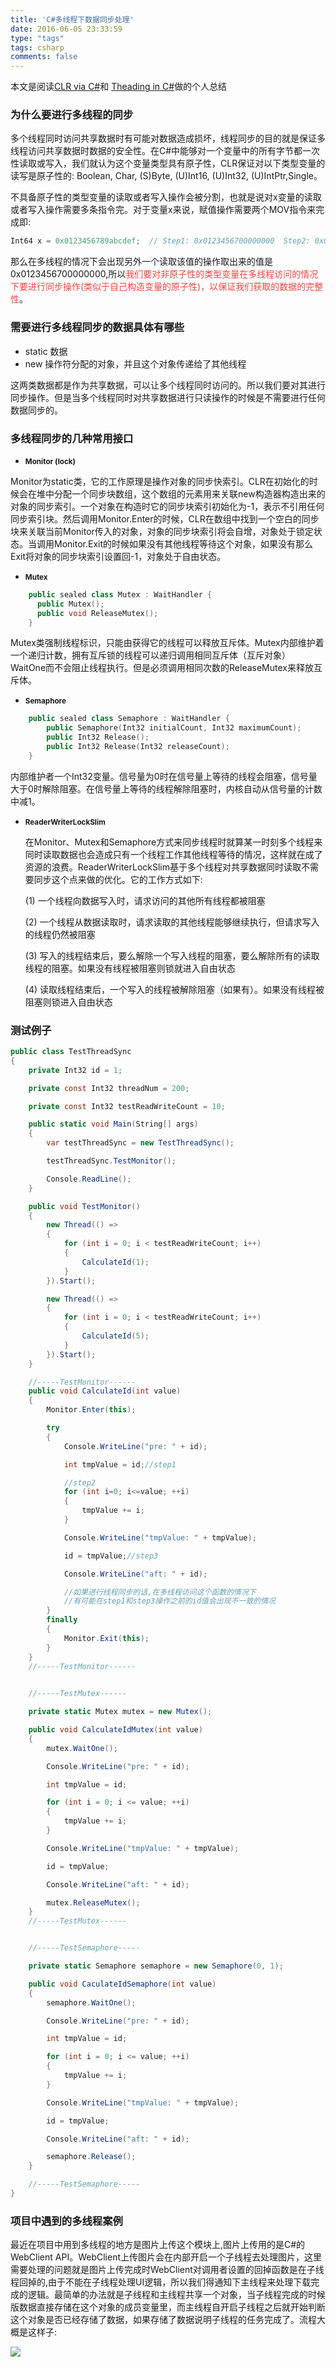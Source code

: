 ```yaml
---
title: 'C#多线程下数据同步处理'
date: 2016-06-05 23:33:59
type: "tags"
tags: csharp
comments: false
---
```


本文是阅读[CLR via C#](https://book.douban.com/subject/26285940/)和 [Theading in C#](http://www.albahari.com/threading/part4.aspx#_Reader_Writer_Locks)做的个人总结



### 为什么要进行多线程的同步

多个线程同时访问共享数据时有可能对数据造成损坏，线程同步的目的就是保证多线程访问共享数据时数据的安全性。在C#中能够对一个变量中的所有字节都一次性读取或写入，我们就认为这个变量类型具有原子性，CLR保证对以下类型变量的读写是原子性的: Boolean, Char, (S)Byte, (U)Int16, (U)Int32, (U)IntPtr,Single。

不具备原子性的类型变量的读取或者写入操作会被分割，也就是说对x变量的读取或者写入操作需要多条指令完。对于变量x来说，赋值操作需要两个MOV指令来完成即:

```cpp
Int64 x = 0x0123456789abcdef;  // Step1: 0x0123456700000000  Step2: 0x000000089abcdef
```

那么在多线程的情况下会出现另外一个读取该值的操作取出来的值是0x0123456700000000,所以<font color=#FF4040>我们要对非原子性的类型变量在多线程访问的情况下要进行同步操作(类似于自己构造变量的原子性)，以保证我们获取的数据的完整性</font>。


### 需要进行多线程同步的数据具体有哪些

* static 数据
* new 操作符分配的对象，并且这个对象传递给了其他线程

这两类数据都是作为共享数据，可以让多个线程同时访问的。所以我们要对其进行同步操作。但是当多个线程同时对共享数据进行只读操作的时候是不需要进行任何数据同步的。

### 多线程同步的几种常用接口


* <small>**Monitor (lock)**</small>


Monitor为static类，它的工作原理是操作对象的同步快索引。CLR在初始化的时候会在堆中分配一个同步块数组，这个数组的元素用来关联new构造器构造出来的对象的同步索引。一个对象在构造时它的同步块索引初始化为-1，表示不引用任何同步索引块。然后调用Monitor.Enter的时候，CLR在数组中找到一个空白的同步块来关联当前Monitor传入的对象，对象的同步块索引将会自增，对象处于锁定状态。当调用Monitor.Exit的时候如果没有其他线程等待这个对象，如果没有那么Exit将对象的同步块索引设置回-1，对象处于自由状态。


* <small>**Mutex**</small>


```cpp
    public sealed class Mutex : WaitHandler {
      public Mutex();
      public void ReleaseMutex();
    }
```

Mutex类强制线程标识，只能由获得它的线程可以释放互斥体。Mutex内部维护着一个递归计数，拥有互斥锁的线程可以递归调用相同互斥体（互斥对象）WaitOne而不会阻止线程执行。但是必须调用相同次数的ReleaseMutex来释放互斥体。


* <small>**Semaphore**</small>


```cpp
    public sealed class Semaphore : WaitHandler {
        public Semaphore(Int32 initialCount, Int32 maximumCount);
        public Int32 Release();
        public Int32 Release(Int32 releaseCount);
    }
```

内部维护者一个Int32变量。信号量为0时在信号量上等待的线程会阻塞，信号量大于0时解除阻塞。在信号量上等待的线程解除阻塞时，内核自动从信号量的计数中减1。


* <small>**ReaderWriterLockSlim**</small>

    在Monitor、Mutex和Semaphore方式来同步线程时就算某一时刻多个线程来同时读取数据也会造成只有一个线程工作其他线程等待的情况，这样就在成了资源的浪费。ReaderWriterLockSlim基于多个线程对共享数据同时读取不需要同步这个点来做的优化。它的工作方式如下:

    (1) 一个线程向数据写入时，请求访问的其他所有线程都被阻塞

    (2) 一个线程从数据读取时，请求读取的其他线程能够继续执行，但请求写入的线程仍然被阻塞

    (3) 写入的线程结束后，要么解除一个写入线程的阻塞，要么解除所有的读取线程的阻塞。如果没有线程被阻塞则锁就进入自由状态

    (4) 读取线程结束后，一个写入的线程被解除阻塞（如果有）。如果没有线程被阻塞则锁进入自由状态


### 测试例子

<!-- more --> 

```cs
public class TestThreadSync
{
    private Int32 id = 1;

    private const Int32 threadNum = 200;

    private const Int32 testReadWriteCount = 10;

    public static void Main(String[] args)
    {
        var testThreadSync = new TestThreadSync();

        testThreadSync.TestMonitor();

        Console.ReadLine();
    }

    public void TestMonitor()
    {
        new Thread(() =>
        {
            for (int i = 0; i < testReadWriteCount; i++)
            {
                CalculateId(1);
            }
        }).Start();

        new Thread(() =>
        {
            for (int i = 0; i < testReadWriteCount; i++)
            {
                CalculateId(5);
            }
        }).Start();
    }

    //-----TestMonitor------
    public void CalculateId(int value)
    {
        Monitor.Enter(this);

        try
        {
            Console.WriteLine("pre: " + id);

            int tmpValue = id;//step1

            //step2
            for (int i=0; i<=value; ++i)
            {
                tmpValue += i;
            }

            Console.WriteLine("tmpValue: " + tmpValue);

            id = tmpValue;//step3

            Console.WriteLine("aft: " + id);

            //如果进行线程同步的话,在多线程访问这个函数的情况下
            //有可能在step1和step3操作之前的id值会出现不一致的情况
        }
        finally
        {
            Monitor.Exit(this);
        }
    }
    //-----TestMonitor------

    
    //-----TestMutex------

    private static Mutex mutex = new Mutex();

    public void CalculateIdMutex(int value)
    {
        mutex.WaitOne();

        Console.WriteLine("pre: " + id);

        int tmpValue = id;

        for (int i = 0; i <= value; ++i)
        {
            tmpValue += i;
        }

        Console.WriteLine("tmpValue: " + tmpValue);

        id = tmpValue;

        Console.WriteLine("aft: " + id);

        mutex.ReleaseMutex();
    }
    //-----TestMutex------


    //-----TestSemaphore-----

    private static Semaphore semaphore = new Semaphore(0, 1);

    public void CaculateIdSemaphore(int value)
    {
        semaphore.WaitOne();

        Console.WriteLine("pre: " + id);

        int tmpValue = id;

        for (int i = 0; i <= value; ++i)
        {
            tmpValue += i;
        }

        Console.WriteLine("tmpValue: " + tmpValue);

        id = tmpValue;

        Console.WriteLine("aft: " + id);

        semaphore.Release();
    }

    //-----TestSemaphore-----
}
```


### 项目中遇到的多线程案例

最近在项目中用到多线程的地方是图片上传这个模块上,图片上传用的是C#的WebClient API。WebClient上传图片会在内部开启一个子线程去处理图片，这里需要处理的问题就是图片上传完成时WebClient对调用者设置的回掉函数是在子线程回掉的,由于不能在子线程处理UI逻辑，所以我们得通知下主线程来处理下载完成的逻辑。最简单的办法就是子线程和主线程共享一个对象，当子线程完成的时候版数据直接存储在这个对象的成员变量里，而主线程自开启子线程之后就开始判断这个对象是否已经存储了数据，如果存储了数据说明子线程的任务完成了。流程大概是这样子:

![](/images/cs_multi_thread_data_sync/multi_thread_data_sync.png)